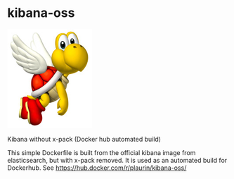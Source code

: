 # kibana-oss
![Alt text](/paratroopa.jpg?raw=true "Paratroopa")

Kibana without x-pack (Docker hub automated build)

This simple Dockerfile is built from the official kibana image from elasticsearch, but with x-pack removed. It is used as an automated build for Dockerhub.
See https://hub.docker.com/r/plaurin/kibana-oss/
